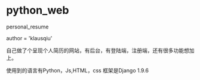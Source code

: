 # python_web
personal_resume

author = 'klausqiu'

自己做了个呈现个人简历的网站，有后台，有登陆端，注册端，还有很多功能想加上。

使用到的语言有Python，Js,HTML，css
框架是Django 1.9.6

